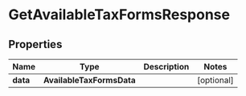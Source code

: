 

# GetAvailableTaxFormsResponse


## Properties

| Name | Type | Description | Notes |
|------------ | ------------- | ------------- | -------------|
|**data** | **AvailableTaxFormsData** |  |  [optional] |



